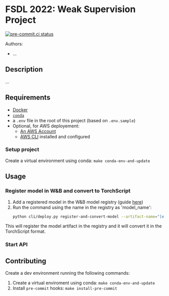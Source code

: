 # FSDL 2022: Weak Supervision Project

[![pre-commit.ci status](https://results.pre-commit.ci/badge/github/EdAbati/fsdl-2022-weak-supervision-project/main.svg)](https://results.pre-commit.ci/latest/github/EdAbati/fsdl-2022-weak-supervision-project/main)


Authors:
 - ...

## Description

...

## Requirements

- [Docker](https://docs.docker.com/get-docker/)
- [`conda`](https://docs.conda.io/projects/conda/en/latest/user-guide/install/index.html)
- a `.env` file in the root of this project (based on `.env.sample`)
- Optional, for AWS deployement:
    - [An AWS Account](https://portal.aws.amazon.com/gp/aws/developer/registration/index.html?nc2=h_ct&src=header_signup)
    - [AWS CLI](https://aws.amazon.com/cli/) installed and configured

### Setup project
Create a virtual environment using conda: `make conda-env-and-update`

## Usage

### Register model in W&B and convert to TorchScript

1. Add a registered model in the W&B model registry (guide [here](https://docs.wandb.ai/guides/models#model-registry-quickstart))
2. Run the command using the name in the registry as 'model_name':
    ```bash
    python cli/deploy.py register-and-convert-model --artifact-name="[entity]/[project]/[artifact_name]:[alias]" --model-name="[entity]/[project]/[model_name]"
    ```

This will register the model artifact in the registry and it will convert it in the TorchScript format.

### Start API


## Contributing

Create a dev environment running the following commands:

1. Create a virtual enviroment using conda: `make conda-env-and-update`
2. Install `pre-commit` hooks: `make install-pre-commit`
